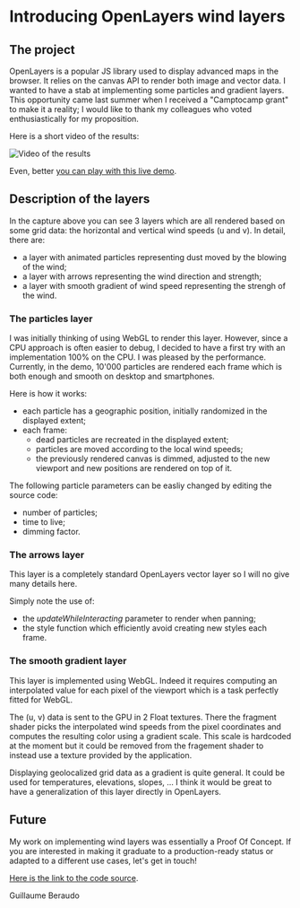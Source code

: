 # Introducing OpenLayers wind layers

## The project

OpenLayers is a popular JS library used to display advanced maps in the browser. It relies on the canvas API to render both image and vector data. I wanted to have a stab at implementing some particles and gradient layers. This opportunity came last summer when I received a "Camptocamp grant" to make it a reality; I would like to thank my colleagues who voted enthusiastically for my proposition.

Here is a short video of the results:

![Video of the results](https://github.com/gberaudo/olwind/blob/master/video.gif)

Even, better [you can play with this live demo](https://gberaudo.github.io/olwind).


## Description of the layers

In the capture above you can see 3 layers which are all rendered based on some grid data: the horizontal and vertical wind speeds (u and v). In detail, there are:
- a layer with animated particles representing dust moved by the blowing of the wind;
- a layer with arrows representing the wind direction and strength;
- a layer with smooth gradient of wind speed representing the strengh of the wind.

### The particles layer

I was initially thinking of using WebGL to render this layer. However, since a CPU approach is often easier to debug, I decided to have a first try with an implementation 100% on the CPU. I was pleased by the performance. Currently, in the demo, 10'000 particles are rendered each frame which is both enough and smooth on desktop and smartphones.

Here is how it works:
- each particle has a geographic position, initially randomized in the displayed extent;
- each frame:
  - dead particles are recreated in the displayed extent;
  - particles are moved according to the local wind speeds;
  - the previously rendered canvas is dimmed, adjusted to the new viewport and new positions are rendered on top of it.


The following particle parameters can be easliy changed by editing the source code:
- number of particles;
- time to live;
- dimming factor.


### The arrows layer

This layer is a completely standard OpenLayers vector layer so I will no give many details here.

Simply note the use of:
- the *updateWhileInteracting* parameter to render when panning;
- the style function which efficiently avoid creating new styles each frame.


### The smooth gradient layer

This layer is implemented using WebGL. Indeed it requires computing an interpolated value for each pixel of the viewport which is a task perfectly fitted for WebGL.

The (u, v) data is sent to the GPU in 2 Float textures. There the fragment shader picks the interpolated wind speeds from the pixel coordinates and computes the resulting color using a gradient scale. This scale is hardcoded at the moment but it could be removed from the fragement shader to instead use a texture provided by the application.

Displaying geolocalized grid data as a gradient is quite general. It could be used for temperatures, elevations, slopes, ... I think it would be great to have a generalization of this layer directly in OpenLayers.


## Future

My work on implementing wind layers was essentially a Proof Of Concept. If you are interested in making it graduate to a production-ready status or adapted to a different use cases, let's get in touch!

[Here is the link to the code source](https://github.com/gberaudo/olwind).

Guillaume Beraudo